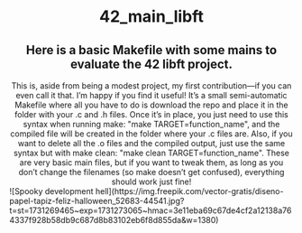 
<div align="center">
<h1 align="center">42_main_libft</h1>
<h2> Here is a basic Makefile with some mains to evaluate the 42 libft project.</h2>
<p6 align="center">This is, aside from being a modest project, my first contribution—if you can even call it that. I’m happy if you find it useful! It’s a small semi-automatic Makefile where all you have to do is download the repo and place it in the folder with your .c and .h files. Once it’s in place, you just need to use this syntax when running make: "make TARGET=function_name", and the compiled file will be created in the folder where your .c files are. Also, if you want to delete all the .o files and the compiled output, just use the same syntax but with make clean: "make clean TARGET=function_name". These are very basic main files, but if you want to tweak them, as long as you don’t change the filenames (so make doesn’t get confused), everything should work just fine!
</p1> 


</div>
![Spooky development hell](https://img.freepik.com/vector-gratis/diseno-papel-tapiz-feliz-halloween_52683-44541.jpg?t=st=1731269465~exp=1731273065~hmac=3e11eba69c67de4cf2a12138a764337f928b58db9c687d8b83102eb6f8d855da&w=1380)

